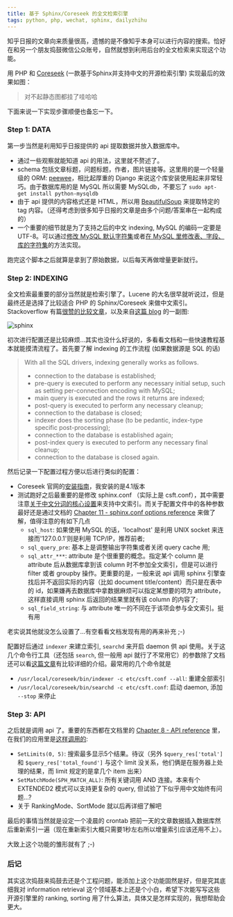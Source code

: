 ```yaml
---
title: 基于 Sphinx/Coreseek 的全文检索引擎
tags: python, php, wechat, sphinx, dailyzhihu
---
```

知乎日报的文章向来质量很高，遗憾的是不像知乎本身可以进行内容的搜索。恰好在和另一个朋友捣鼓微信公众账号，自然就想到利用后台的全文检索来实现这个功能。

用 PHP 和 [Coreseek](http://www.coreseek.com) (一款基于Sphinx并支持中文的开源检索引擎) 实现最后的效果如图：

>对不起静态图都挂了哇哈哈

下面来说一下实现步骤顺便也备忘一下。

### Step 1: DATA
第一步当然是利用知乎日报提供的 api 提取数据并放入数据库中。 

<script src="https://gist.github.com/EDFward/6432502.js"></script>

- 通过一些观察就能知道 api 的用法，这里就不赘述了。
- schema 包括文章标题，问题标题，作者，图片链接等。这里用的是一个轻量级的 ORM: [peewee](https://github.com/coleifer/peewee)，相比起厚重的 Django 来说这个库安装使用起来非常轻巧。由于数据库用的是 MySQL 所以需要 MySQLdb，不要忘了 `sudo apt-get install python-mysqldb`
- 由于 api 提供的内容格式还是 HTML，所以用 [BeautifulSoup](http://www.crummy.com/software/BeautifulSoup/) 来提取特定的 tag 内容。（还得考虑到很多知乎日报的文章是由多个问题/答案串在一起构成的）
- 一个重要的细节就是为了支持之后的中文 indexing, MySQL 的编码一定要是 UTF-8。可以通过[修改 MySQL 默认字符集](http://database.51cto.com/art/201010/229167.htm)或者[在 MySQL 里修改表、字段、库的字符集](http://fatkun.com/2011/05/mysql-alter-charset.html)的方法实现。

跑完这个脚本之后就算是拿到了原始数据，以后每天再做增量更新就行。

### Step 2: INDEXING
全文检索最重要的部分当然就是检索引擎了。Lucene 的大名很早就听说过，但是最终还是选择了比较适合 PHP 的 Sphinx/Coreseek 来做中文索引。Stackoverflow 有篇[很赞的比较文章](http://stackoverflow.com/questions/737275/comparison-of-full-text-search-engine-lucene-sphinx-postgresql-mysql)，以及来自[这篇 blog](http://www.cnblogs.com/gaoxu387/archive/2012/11/30/2794822.html) 的一副图:

![sphinx](http://www.oschina.net/uploads/img/200904/08140241_YWNE.png)

初次进行配置还是比较麻烦…其实也没什么好说的，多看看文档和一些快速教程基本就能摸清流程了。首先要了解 indexing 的工作流程 (如果数据源是 SQL 的话)

> With all the SQL drivers, indexing generally works as follows. 
> 
> - connection to the database is established;
> - pre-query is executed to perform any necessary initial setup, such as setting per-connection encoding with MySQL;
> - main query  is executed and the rows it returns are indexed;
> - post-query  is executed to perform any necessary cleanup;
> - connection to the database is closed;
> - indexer does the sorting phase (to be pedantic, index-type specific post-processing);
> - connection to the database is established again;
> - post-index query is executed to perform any necessary final cleanup;
> - connection to the database is closed again.


然后记录一下配置过程方便以后进行类似的配置：

- Coreseek 官网的[安装指南](http://www.coreseek.cn/products-install/install_on_bsd_linux/)，我安装的是4.1版本
- 测试跑好之后最重要的是修改 sphinx.conf （实际上是 csft.conf），其中需要注意[关于中文分词的核心设置](http://www.coreseek.cn/products-install/coreseek_mmseg/)来支持中文索引。而关于配置文件中的各种参数最好还是通过文档的 [Chapter 11 - sphinx.conf options reference](http://www.coreseek.cn/docs/sphinx_2.0.1-beta.html#conf-reference) 来做了解，值得注意的有如下几点
	- `sql_host`: 如果使用 MySQL 的话，'localhost' 是利用 UNIX socket 来连接而'127.0.0.1'则是利用 TCP/IP，推荐前者;
	- `sql_query_pre`: 基本上是调整输出字符集或者关闭 query cache 用;
	- `sql_attr_***`: attribute 是个很重要的概念。指定某个 column 是 attribute 后从数据库拿到该 column 时不参加全文索引，但是可以进行 filter 或者 groupby 操作。更重要的是，一般来说 api 调用 sphinx 引擎查找后并不返回实际的内容（比如 document title/content）而只是在表中的 id，如果嫌再去数据库中拿数据麻烦可以指定某想要的项为 attribute，这样直接调用 sphinx 后返回的结果里就有该 column 的内容了;
	- `sql_field_string`: 与 attribute 唯一的不同在于该项会参与全文索引。挺有用

老实说其他就没怎么设置了…有空看看文档发现有用的再来补充 ;-)

配置好后通过 `indexer` 来建立索引, `searchd` 来开启 daemon 供 api 使用。关于这几个命令行工具（还包括 `search`, 但一般用 api 就行了不常用它）的参数除了文档还可以看[这篇文章](http://www.cnblogs.com/gaoxu387/archive/2012/11/30/2794822.html)有比较详细的介绍。最常用的几个命令就是

- `/usr/local/coreseek/bin/indexer -c etc/csft.conf --all`: 重建全部索引
- `/usr/local/coreseek/bin/searchd -c etc/csft.conf`: 启动 daemon, 添加 `--stop` 来停止

### Step 3: API
之后就是调用 api 了。重要的东西都在文档里的 [Chapter 8 - API reference](http://www.coreseek.cn/docs/sphinx_2.0.1-beta.html#api-reference) 里，在我们的应用里是[这样调用的](https://github.com/EDFward/wechat-sjtu/blob/master/func_lib/get_zhihudaily.php#L66):

- `SetLimits(0, 5)`: 搜索最多显示5个结果。待议（另外 `$query_res['total']` 和 `$query_res['total_found']` 与这个 limit 没关系，他们俩是在服务器上处理的结果，而 limit 规定的是拿几个 item 出来）
- `SetMatchMode(SPH_MATCH_ALL)`: 所有关键词用 AND 连接。本来有个 EXTENDED2 模式可以支持更复杂的 query, 但试验了下似乎用中文始终有问题…?
- 关于 RankingMode、SortMode 就以后再详细了解吧

最后的事情当然就是设定一个凌晨的 crontab 把前一天的文章数据插入数据库然后重新索引一遍（现在重新索引大概只需要1秒左右所以增量索引应该还用不上）。

大致上这个功能的雏形就有了 ;-)

### 后记
其实这次捣鼓来捣鼓去还是个工程问题，能添加上这个功能固然是好，但是究其底细我对 information retrieval 这个领域基本上还是个小白，希望下次能写写这些开源引擎里的 ranking, sorting 用了什么算法，具体又是怎样实现的，我想帮助会更大。
